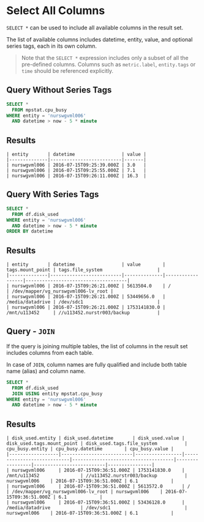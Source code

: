# Select All Columns

`SELECT *` can be used to include all available columns in the result set.

The list of available columns includes datetime, entity, value, and optional series tags, each in its own column.

> Note that the `SELECT *` expression includes only a subset of all the pre-defined columns. Columns such as `metric.label`, `entity.tags` or `time` should be referenced explicitly.

## Query Without Series Tags

```sql
SELECT * 
  FROM mpstat.cpu_busy 
WHERE entity = 'nurswgvml006' 
  AND datetime > now - 5 * minute
```

## Results

```ls
| entity       | datetime                 | value | 
|--------------|--------------------------|-------| 
| nurswgvml006 | 2016-07-15T09:25:39.000Z | 3.0   | 
| nurswgvml006 | 2016-07-15T09:25:55.000Z | 7.1   | 
| nurswgvml006 | 2016-07-15T09:26:11.000Z | 16.3  | 
```

## Query With Series Tags

```sql
SELECT * 
  FROM df.disk_used
WHERE entity = 'nurswgvml006' 
  AND datetime > now - 5 * minute
ORDER BY datetime
```

## Results

```ls
| entity       | datetime                 | value        | tags.mount_point | tags.file_system                    | 
|--------------|--------------------------|--------------|------------------|-------------------------------------| 
| nurswgvml006 | 2016-07-15T09:26:21.000Z | 5613504.0    | /                | /dev/mapper/vg_nurswgvml006-lv_root | 
| nurswgvml006 | 2016-07-15T09:26:21.000Z | 53449656.0   | /media/datadrive | /dev/sdc1                           | 
| nurswgvml006 | 2016-07-15T09:26:21.000Z | 1753141830.0 | /mnt/u113452     | //u113452.nurstr003/backup          | 
```

## Query - `JOIN`

If the query is joining multiple tables, the list of columns in the result set includes columns from each table.

In case of `JOIN`, column names are fully qualified and include both table name (alias) and column name.

```sql
SELECT * 
  FROM df.disk_used
  JOIN USING entity mpstat.cpu_busy
WHERE entity = 'nurswgvml006' 
  AND datetime > now - 5 * minute
```

## Results

```ls
| disk_used.entity | disk_used.datetime       | disk_used.value | disk_used.tags.mount_point | disk_used.tags.file_system          | cpu_busy.entity | cpu_busy.datetime        | cpu_busy.value | 
|------------------|--------------------------|-----------------|----------------------------|-------------------------------------|-----------------|--------------------------|----------------| 
| nurswgvml006     | 2016-07-15T09:36:51.000Z | 1753141830.0    | /mnt/u113452               | //u113452.nurstr003/backup          | nurswgvml006    | 2016-07-15T09:36:51.000Z | 6.1            | 
| nurswgvml006     | 2016-07-15T09:36:51.000Z | 5613572.0       | /                          | /dev/mapper/vg_nurswgvml006-lv_root | nurswgvml006    | 2016-07-15T09:36:51.000Z | 6.1            | 
| nurswgvml006     | 2016-07-15T09:36:51.000Z | 53436128.0      | /media/datadrive           | /dev/sdc1                           | nurswgvml006    | 2016-07-15T09:36:51.000Z | 6.1            | 
```
